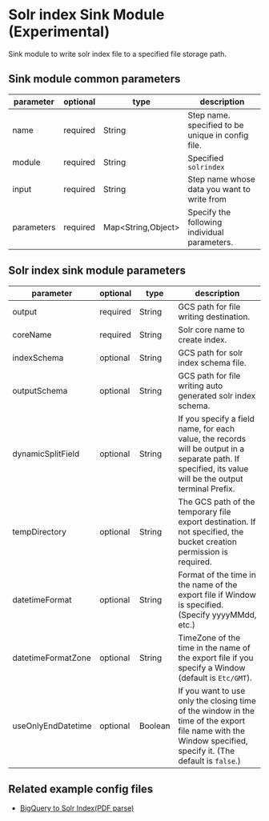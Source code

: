 # Solr index Sink Module (Experimental)

Sink module to write solr index file to a specified file storage path.

## Sink module common parameters

| parameter | optional | type | description |
| --- | --- | --- | --- |
| name | required | String | Step name. specified to be unique in config file. |
| module | required | String | Specified `solrindex` |
| input | required | String | Step name whose data you want to write from |
| parameters | required | Map<String,Object\> | Specify the following individual parameters. |

## Solr index sink module parameters

| parameter | optional | type | description |
| --- | --- | --- | --- |
| output | required |  String | GCS path for file writing destination. |
| coreName | required |  String | Solr core name to create index. |
| indexSchema | optional |  String | GCS path for solr index schema file. |
| outputSchema | optional |  String | GCS path for file writing auto generated solr index schema. |
| dynamicSplitField | optional | String | If you specify a field name, for each value, the records will be output in a separate path. If specified, its value will be the output terminal Prefix. |
| tempDirectory | optional | String | The GCS path of the temporary file export destination. If not specified, the bucket creation permission is required. |
| datetimeFormat | optional | String | Format of the time in the name of the export file if Window is specified. (Specify yyyyMMdd, etc.) |
| datetimeFormatZone | optional | String | TimeZone of the time in the name of the export file if you specify a Window (default is `Etc/GMT`). |
| useOnlyEndDatetime | optional | Boolean | If you want to use only the closing time of the window in the time of the export file name with the Window specified, specify it. (The default is `false`.)|

## Related example config files

* [BigQuery to Solr Index(PDF parse)](../../../../examples/bigquery-pdf-to-solrindex.json)
